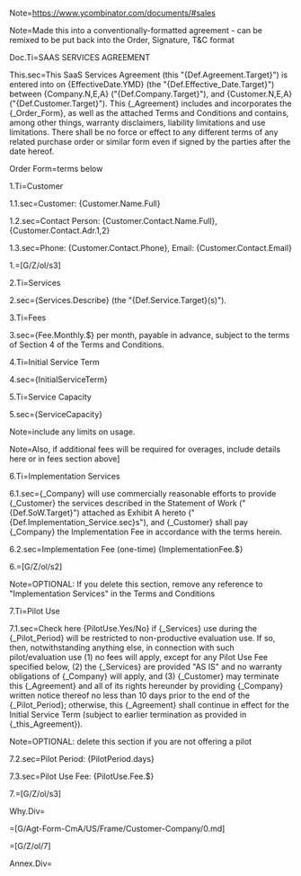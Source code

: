 Note=https://www.ycombinator.com/documents/#sales

Note=Made this into a conventionally-formatted agreement - can be remixed to be put back into the Order, Signature, T&C format

Doc.Ti=SAAS SERVICES AGREEMENT


This.sec=This SaaS Services Agreement (this "{Def.Agreement.Target}") is entered into on {EffectiveDate.YMD} (the "{Def.Effective_Date.Target}") between {Company.N,E,A} ("{Def.Company.Target}"), and {Customer.N,E,A} ("{Def.Customer.Target}").  This {_Agreement} includes and incorporates the {_Order_Form}, as well as the attached Terms and Conditions and contains, among other things, warranty disclaimers, liability limitations and use limitations.  There shall be no force or effect to any different terms of any related purchase order or similar form even if signed by the parties after the date hereof.

Order Form=terms below

1.Ti=Customer

1.1.sec=Customer: {Customer.Name.Full}

1.2.sec=Contact Person: {Customer.Contact.Name.Full}, {Customer.Contact.Adr.1,2}

1.3.sec=Phone: {Customer.Contact.Phone}, Email:  {Customer.Contact.Email}

1.=[G/Z/ol/s3]

2.Ti=Services

2.sec={Services.Describe} (the "{Def.Service.Target}(s)").

3.Ti=Fees

3.sec={Fee.Monthly.$} per month, payable in advance, subject to the terms of Section 4 of the Terms and Conditions.

4.Ti=Initial Service Term

4.sec={InitialServiceTerm}

5.Ti=Service Capacity

5.sec={ServiceCapacity}

Note=include any limits on usage.

Note=Also, if additional fees will be required for overages, include details here or in fees section above]

6.Ti=Implementation Services

6.1.sec={_Company} will use commercially reasonable efforts to provide {_Customer} the services described in the Statement of Work ("{Def.SoW.Target}") attached as Exhibit A hereto ("{Def.Implementation_Service.sec}s"), and {_Customer} shall pay {_Company} the Implementation Fee in accordance with the terms herein.

6.2.sec=Implementation Fee (one-time) {ImplementationFee.$}

6.=[G/Z/ol/s2]

Note=OPTIONAL: If you delete this section, remove any reference to "Implementation Services" in the Terms and Conditions

7.Ti=Pilot Use

7.1.sec=Check here {PilotUse.Yes/No} if {_Services} use during the {_Pilot_Period} will be restricted to non-productive evaluation use.  If so, then, notwithstanding anything else, in connection with such pilot/evaluation use (1) no fees will apply, except for any Pilot Use Fee specified below, (2) the {_Services} are provided "AS IS" and no warranty obligations of {_Company} will apply, and (3) {_Customer} may terminate this {_Agreement} and all of its rights hereunder by providing {_Company} written notice thereof no less than 10 days prior to the end of the {_Pilot_Period}; otherwise, this {_Agreement} shall continue in effect for the Initial Service Term (subject to earlier termination as provided in {_this_Agreement}).  

Note=OPTIONAL:  delete this section if you are not offering a pilot

7.2.sec=Pilot Period:  {PilotPeriod.days}

7.3.sec=Pilot Use Fee: {PilotUse.Fee.$}

7.=[G/Z/ol/s3]

Why.Div=</i>

=[G/Agt-Form-CmA/US/Frame/Customer-Company/0.md]

=[G/Z/ol/7]

Annex.Div=</i>